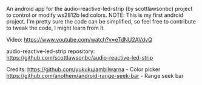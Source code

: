 An android app for the audio-reactive-led-strip (by scottlawsonbc) project to control or modify ws2812b led colors. 
NOTE: This is my first android project. I'm pretty sure the code can be simplified, so feel free to contribute to tweak the code, I might learn from it.

Video: https://www.youtube.com/watch?v=eTdNU2AVdvQ

audio-reactive-led-strip repository:
https://github.com/scottlawsonbc/audio-reactive-led-strip

Credits:
https://github.com/yukuku/ambilwarna - Color picker
https://github.com/anothem/android-range-seek-bar - Range seek bar
